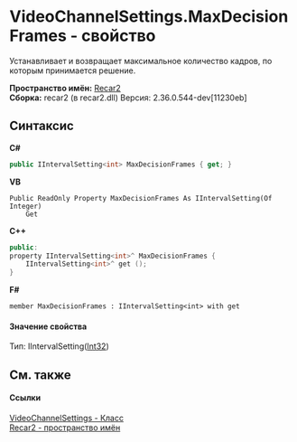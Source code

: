 # VideoChannelSettings.MaxDecisionFrames - свойство
 

Устанавливает и возвращает максимальное количество кадров, по которым принимается решение.

**Пространство имён:**&nbsp;<a href="0dd0c505-07fc-c3e8-128c-d1a0701f2a29">Recar2</a><br />**Сборка:**&nbsp;recar2 (в recar2.dll) Версия: 2.36.0.544-dev[11230eb]

## Синтаксис

**C#**<br />
``` C#
public IIntervalSetting<int> MaxDecisionFrames { get; }
```

**VB**<br />
``` VB
Public ReadOnly Property MaxDecisionFrames As IIntervalSetting(Of Integer)
	Get
```

**C++**<br />
``` C++
public:
property IIntervalSetting<int>^ MaxDecisionFrames {
	IIntervalSetting<int>^ get ();
}
```

**F#**<br />
``` F#
member MaxDecisionFrames : IIntervalSetting<int> with get

```


#### Значение свойства
Тип:&nbsp;IIntervalSetting(<a href="http://msdn2.microsoft.com/ru-ru/library/td2s409d" target="_blank">Int32</a>)

## См. также


#### Ссылки
<a href="e9c16317-8a46-c70d-6253-3004e99076b2">VideoChannelSettings - Класс</a><br /><a href="0dd0c505-07fc-c3e8-128c-d1a0701f2a29">Recar2 - пространство имён</a><br />
